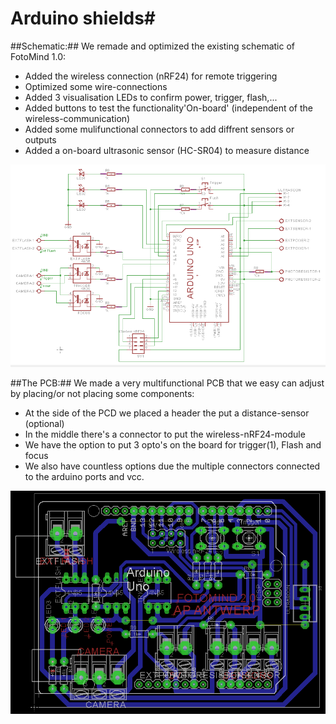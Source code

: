 # Arduino shields#

##Schematic:##
We remade and optimized the existing schematic of FotoMind 1.0:
<ul>
<li>Added the wireless connection (nRF24) for remote triggering</li>
<li>Optimized some wire-connections</li>
<li>Added 3 visualisation LEDs to confirm power, trigger, flash,...</li>
<li>Added buttons to test the functionality'On-board' (independent of the wireless-communication)</li>
<li>Added some mulifunctional connectors to add diffrent sensors or outputs</li>
<li>Added a on-board ultrasonic sensor (HC-SR04) to measure distance </li>
</ul>

![schematic](Schematic.PNG)


##The PCB:##
We made a very multifunctional PCB that we easy can adjust by placing/or not placing some components:
<ul>
<li>At the side of the PCD we placed a header the put a distance-sensor (optional)  </li>
<li>In the middle there's a connector to put the wireless-nRF24-module </li>
<li>We have the option to put 3 opto's on the board for trigger(1), Flash and focus</li>
<li>We also have countless options due the multiple connectors connected to the arduino ports and vcc.</li>
</ul>

![PCB-design](PCB-design.PNG)